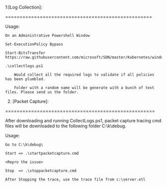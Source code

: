 1:[Log Collection]:

===================================================

Usage:

	On an Administrative Powershell Window

	Set-ExecutionPolicy Bypass

	Start-BitsTransfer https://raw.githubusercontent.com/microsoft/SDN/master/Kubernetes/windows/debug/collectlogs.ps1

	.\collectlogs.ps1 

		Would collect all the required logs to validate if all policies has been plumbled.
	
		Folder with a random name will be generate with a bunch of text files. Please send us the folder.

2. [Packet Capture]:

====================================================

After downloading and running CollectLogs.ps1, packet capture tracing cmd files will be downloaded to the following folder C:\k\debug.

Usage:

	Go to C:\k\debug\

	Start => .\startpacketcapture.cmd

	<Repro the issue>

	Stop  => .\stoppacketcapture.cmd

	After Stopping the trace, use the trace file from c:\server.etl
